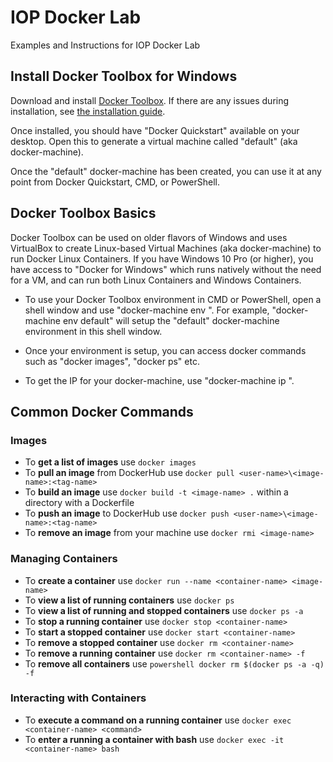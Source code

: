 # IOP Docker Lab
Examples and Instructions for IOP Docker Lab

## Install Docker Toolbox for Windows
Download and install [Docker Toolbox](https://github.com/docker/toolbox/releases/download/v1.12.5/DockerToolbox-1.12.5.exe). If there are any issues during installation, see [the installation guide](https://docs.docker.com/toolbox/toolbox_install_windows/#step-2-install-docker-toolbox).

Once installed, you should have "Docker Quickstart" available on your desktop. Open this to generate a virtual machine called "default" (aka docker-machine).

Once the "default" docker-machine has been created, you can use it at any point from Docker Quickstart, CMD, or PowerShell.

## Docker Toolbox Basics
Docker Toolbox can be used on older flavors of Windows and uses VirtualBox to create Linux-based Virtual Machines (aka docker-machine) to run Docker Linux Containers. If you have Windows 10 Pro (or higher), you have access to "Docker for Windows" which runs natively without the need for a VM, and can run both Linux Containers and Windows Containers.

+ To use your Docker Toolbox environment in CMD or PowerShell, open a shell window and use "docker-machine env <name-of-VM>". For example, "docker-machine env default" will setup the "default" docker-machine environment in this shell window.

+ Once your environment is setup, you can access docker commands such as "docker images", "docker ps" etc.

+ To get the IP for your docker-machine, use "docker-machine ip <name-of-VM>".

## Common Docker Commands
### Images
+ To **get a list of images** use `docker images`
+ To **pull an image** from DockerHub use `docker pull <user-name>\<image-name>:<tag-name>`
+ To **build an image** use `docker build -t <image-name> .` within a directory with a Dockerfile
+ To **push an image** to DockerHub use `docker push <user-name>\<image-name>:<tag-name>`
+ To **remove an image** from your machine use `docker rmi <image-name>`

### Managing Containers
+ To **create a container** use `docker run --name <container-name> <image-name>`
+ To **view a list of running containers** use `docker ps`
+ To **view a list of running and stopped containers** use `docker ps -a`
+ To **stop a running container** use `docker stop <container-name>`
+ To **start a stopped container** use `docker start <container-name>`
+ To **remove a stopped container** use `docker rm <container-name>`
+ To **remove a running container** use `docker rm <container-name> -f`
+ To **remove all containers** use `powershell docker rm $(docker ps -a -q) -f`

### Interacting with Containers
+ To **execute a command on a running container** use `docker exec <container-name> <command>`
+ To **enter a running a container with bash** use `docker exec -it <container-name> bash`
